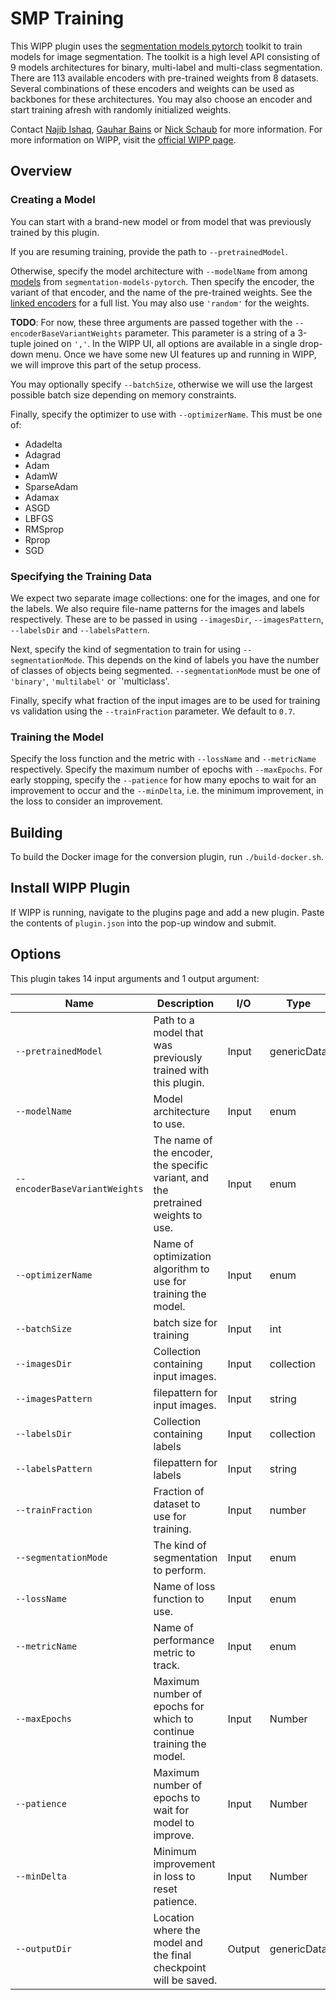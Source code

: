# SMP Training

This WIPP plugin uses the [segmentation models pytorch](https://github.com/qubvel/segmentation_models.pytorch) toolkit to train models for image segmentation.
The toolkit is a high level API consisting of 9 models architectures for binary, multi-label and multi-class segmentation.
There are 113 available encoders with pre-trained weights from 8 datasets.
Several combinations of these encoders and weights can be used as backbones for these architectures.
You may also choose an encoder and start training afresh with randomly initialized weights.
  
Contact [Najib Ishaq](mailto:najib.ishaq@axleinfo.com), [Gauhar Bains](mailto:gauhar.bains@labshare.org) or [Nick Schaub](mailto:nick.schaub@labshare.org) for more information.
For more information on WIPP, visit the [official WIPP page](https://isg.nist.gov/deepzoomweb/software/wipp).

## Overview

### Creating a Model

You can start with a brand-new model or from model that was previously trained by this plugin.

If you are resuming training, provide the path to `--pretrainedModel`.

Otherwise, specify the model architecture with `--modelName` from among [models](https://smp.readthedocs.io/en/latest/models.html) from `segmentation-models-pytorch`.
Then specify the encoder, the variant of that encoder, and the name of the pre-trained weights.
See the [linked encoders](https://smp.readthedocs.io/en/latest/encoders.html) for a full list.
You may also use `'random'` for the weights.

**TODO**: For now, these three arguments are passed together with the `--encoderBaseVariantWeights` parameter.
This parameter is a string of a 3-tuple joined on `','`.
In the WIPP UI, all options are available in a single drop-down menu.
Once we have some new UI features up and running in WIPP, we will improve this part of the setup process.

You may optionally specify `--batchSize`, otherwise we will use the largest possible batch size depending on memory constraints.

Finally, specify the optimizer to use with `--optimizerName`.
This must be one of:

 * Adadelta
 * Adagrad
 * Adam
 * AdamW
 * SparseAdam
 * Adamax
 * ASGD
 * LBFGS
 * RMSprop
 * Rprop
 * SGD

### Specifying the Training Data

We expect two separate image collections: one for the images, and one for the labels.
We also require file-name patterns for the images and labels respectively.
These are to be passed in using `--imagesDir`, `--imagesPattern`, `--labelsDir` and `--labelsPattern`.

Next, specify the kind of segmentation to train for using `--segmentationMode`.
This depends on the kind of labels you have the number of classes of objects being segmented.
`--segmentationMode` must be one of `'binary'`, `'multilabel'` or `'multiclass'.

Finally, specify what fraction of the input images are to be used for training vs validation using the `--trainFraction` parameter.
We default to `0.7`.

### Training the Model

Specify the loss function and the metric with `--lossName` and `--metricName` respectively.
Specify the maximum number of epochs with `--maxEpochs`.
For early stopping, specify the `--patience` for how many epochs to wait for an improvement to occur and the `--minDelta`, i.e. the minimum improvement, in the loss to consider an improvement.

## Building

To build the Docker image for the conversion plugin, run `./build-docker.sh`.

## Install WIPP Plugin

If WIPP is running, navigate to the plugins page and add a new plugin.
Paste the contents of `plugin.json` into the pop-up window and submit.

## Options

This plugin takes 14 input arguments and 1 output argument:

| Name          | Description             | I/O    | Type   | Required | Default |
|---------------|-------------------------|--------|--------|----------|---------|
| `--pretrainedModel` | Path to a model that was previously trained with this plugin. | Input | genericData | No | - |
| `--modelName` | Model architecture to use. | Input | enum | No | Unet |
| `--encoderBaseVariantWeights` | The name of the encoder, the specific variant, and the pretrained weights to use. | Input | enum | No | ResNet,resnet34,imagenet |
| `--optimizerName` | Name of optimization algorithm to use for training the model. | Input | enum | No | Adam |
| `--batchSize` | batch size for training | Input | int | No | - |
| `--imagesDir` | Collection containing input images. | Input | collection | Yes | - |
| `--imagesPattern` | filepattern for input images. | Input | string | Yes | - |
| `--labelsDir` | Collection containing labels | Input | collection | Yes | - |
| `--labelsPattern` | filepattern for labels | Input | string | Yes | - |
| `--trainFraction` | Fraction of dataset to use for training. | Input | number | No | 0.7 |
| `--segmentationMode` | The kind of segmentation to perform. | Input | enum | Yes | - |
| `--lossName` | Name of loss function to use. | Input | enum | No | JaccardLoss |
| `--metricName` | Name of performance metric to track. | Input | enum | No | IoU |
| `--maxEpochs` | Maximum number of epochs for which to continue training the model. | Input | Number | No | 100 |
| `--patience` | Maximum number of epochs to wait for model to improve. | Input | Number | No | 10 |
| `--minDelta` | Minimum improvement in loss to reset patience. | Input | Number | No | 1e-4 |
| `--outputDir` | Location where the model and the final checkpoint will be saved. | Output | genericData | Yes | - |
